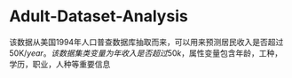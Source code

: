 # Adult-Dataset-Analysis
该数据从美国1994年人口普查数据库抽取而来，可以用来预测居民收入是否超过50K$/year。该数据集类变量为年收入是否超过50k$，属性变量包含年龄，工种，学历，职业，人种等重要信息
